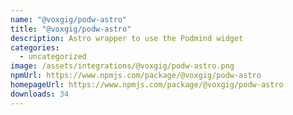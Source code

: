 ```yaml
---
name: "@voxgig/podw-astro"
title: "@voxgig/podw-astro"
description: Astro wrapper to use the Podmind widget
categories:
  - uncategorized
image: /assets/integrations/@voxgig/podw-astro.png
npmUrl: https://www.npmjs.com/package/@voxgig/podw-astro
homepageUrl: https://www.npmjs.com/package/@voxgig/podw-astro
downloads: 34
---
```

